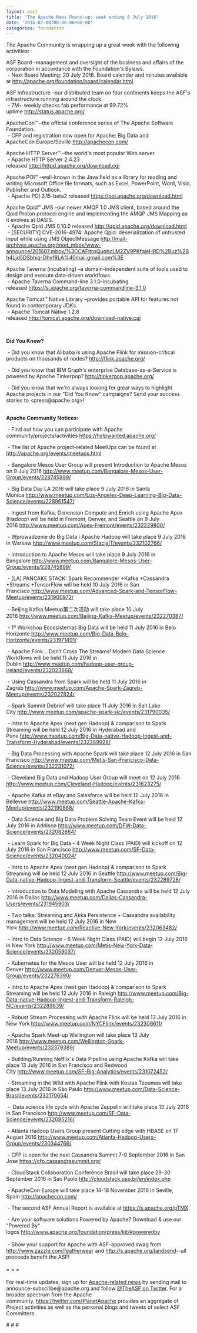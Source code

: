 ```yaml
---
layout: post
title: 'The Apache News Round-up: week ending 8 July 2016'
date: '2016-07-08T00:00:00+00:00'
categories: foundation
---
```

<p>The Apache Community is wrapping up a great week with the following activities:</p> 
  <div> 
    <p>ASF Board –management and oversight of the business and affairs of the corporation in accordance with the Foundation's Bylaws.<br />&nbsp;- Next Board Meeting: 20 July 2016. Board calendar and minutes available at <a href="http://apache.org/foundation/board/calendar.html">http://apache.org/foundation/board/calendar.html</a></p> 
    <p>ASF Infrastructure –our distributed team on four continents keeps the ASF's infrastructure running around the clock.<br />&nbsp;- 7M+ weekly checks fab performance at 99.72% uptime&nbsp;<a href="http://status.apache.org/">http://status.apache.org/</a></p> 
  </div> 
  <div> 
    <p><a href="http://status.apache.org/"></a>ApacheCon™ –the official conference series of The Apache Software Foundation.<br />&nbsp;- CFP and registration now open for Apache: Big Data and ApacheCon&nbsp;Europe/Seville&nbsp;<a href="http://apachecon.com/">http://apachecon.com/</a><br /></p> 
    <p>Apache HTTP Server™ –the world's most popular Web server.<br />&nbsp;- Apache HTTP Server 2.4.23 released&nbsp;<a href="http://httpd.apache.org/download.cgi">http://httpd.apache.org/download.cgi</a></p> 
    <p>Apache POI™ –well-known in the Java field as a library for reading and writing Microsoft Office file formats, such as Excel, PowerPoint, Word, Visio, Publisher and Outlook.<br />&nbsp;- Apache POI 3.15-beta2 released&nbsp;<a href="https://poi.apache.org/download.html">https://poi.apache.org/download.html</a></p> 
    <p>Apache Qpid™ JMS –our newer AMQP 1.0 JMS client, based around the Qpid Proton protocol engine and implementing the AMQP JMS Mapping as it evolves at OASIS.<br />&nbsp;- Apache Qpid JMS 0.10.0 released&nbsp;<a href="http://qpid.apache.org/download.html">http://qpid.apache.org/download.html</a><br />&nbsp;-&nbsp;[SECURITY] CVE-2016-4974: Apache Qpid: deserialization of untrusted input while using JMS ObjectMessage&nbsp;<a href="http://mail-archives.apache.org/mod_mbox/www-announce/201607.mbox/%3CCAFitrpQuqhcLM2ZV9PKfqieHRD%2Buz%2Bh4Ljd5DSbhiq-Dhvf8LA%40mail.gmail.com%3E">http://mail-archives.apache.org/mod_mbox/www-announce/201607.mbox/%3CCAFitrpQuqhcLM2ZV9PKfqieHRD%2Buz%2Bh4Ljd5DSbhiq-Dhvf8LA%40mail.gmail.com%3E</a></p> 
    <p>Apache Taverna (incubating) –a domain-independent suite of tools used to design and execute data-driven workflows.<br />&nbsp;-&nbsp;Apache Taverna Command-line 3.1.0-incubating released&nbsp;<a href="https://s.apache.org/taverna-commandline-3.1.0">https://s.apache.org/taverna-commandline-3.1.0</a></p> 
    <p><a href="https://s.apache.org/taverna-commandline-3.1.0"></a>Apache Tomcat™ Native Library –provides portable API for features not found in contemporary JDKs.<br />&nbsp;-&nbsp;Apache Tomcat Native 1.2.8 released&nbsp;<a href="http://tomcat.apache.org/download-native.cgi">http://tomcat.apache.org/download-native.cgi</a></p> 
    <p><br /></p> 
    <p><strong>Did You Know?</strong></p> 
    <p>&nbsp;- Did you know that Alibaba is using Apache Flink for mission-critical products on thousands of nodes? <a href="http://flink.apache.org/">http://flink.apache.org/</a></p> 
    <p>&nbsp;- Did you know that IBM Graph's enterprise Database-as-a-Service is powered by Apache Tinkerpop?&nbsp;<a href="http://tinkerpop.apache.org/">http://tinkerpop.apache.org/</a></p> 
  </div> 
  <div> 
    <p>&nbsp;- Did you know that we're always looking for great ways to highlight Apache projects in our &quot;Did You Know&quot; campaigns? Send your success stories to &lt;press@apache.org&gt;!</p> 
  </div> 
  <div> 
    <div> 
      <p><strong><br />Apache Community Notices:</strong></p> 
      <p>&nbsp;- Find out how you can participate with Apache community/projects/activities <a href="https://helpwanted.apache.org/">https://helpwanted.apache.org/</a><strong></strong></p> 
      <p>&nbsp;- The list of Apache project-related MeetUps can be found at <a href="http://apache.org/events/meetups.html">http://apache.org/events/meetups.html</a></p> 
      <p>&nbsp;- Bangalore Mesos User Group will present Introduction to Apache Mesos on 9 July 2016&nbsp;<a href="http://www.meetup.com/Bangalore-Mesos-User-Group/events/228745899/">http://www.meetup.com/Bangalore-Mesos-User-Group/events/228745899/</a></p> 
    </div> 
    <p>&nbsp;- Big Data Day LA 2016 will take place 9 July 2016 in Santa Monica&nbsp;<a href="http://www.meetup.com/Los-Angeles-Deep-Learning-Big-Data-Science/events/228961547/">http://www.meetup.com/Los-Angeles-Deep-Learning-Big-Data-Science/events/228961547/</a></p> 
    <p>&nbsp;- Ingest from Kafka, Dimension Compute and Enrich using Apache Apex (Hadoop) will be held in Fremont, Denver, and Seattle on 9 July 2016&nbsp;<a href="http://www.meetup.com/Apex-Fremont/events/232229800/">http://www.meetup.com/Apex-Fremont/events/232229800/</a></p> 
    <p>&nbsp;- Wprowadzenie do Big Data i Apache Hadoop will take place 9 July 2016 in Warsaw&nbsp;<a href="http://www.meetup.com/StacjaIT/events/232102766/">http://www.meetup.com/StacjaIT/events/232102766/</a></p> 
    <p>&nbsp;- Introduction to Apache Mesos will take place 9 July 2016 in Bangalore&nbsp;<a href="http://www.meetup.com/Bangalore-Mesos-User-Group/events/228745899/">http://www.meetup.com/Bangalore-Mesos-User-Group/events/228745899/</a></p> 
    <p>&nbsp;- [LA] PANCAKE STACK: Spark Recommender +Kafka +Cassandra +Streams +TensorFlow will be held 10 July 2016 in San Francisco&nbsp;<a href="http://www.meetup.com/Advanced-Spark-and-TensorFlow-Meetup/events/231900972/">http://www.meetup.com/Advanced-Spark-and-TensorFlow-Meetup/events/231900972/</a></p> 
    <p>&nbsp;- Beijing Kafka Meetup第二次活动 will take place 10 July 2016&nbsp;<a href="http://www.meetup.com/Beijing-Kafka-Meetup/events/232270387/">http://www.meetup.com/Beijing-Kafka-Meetup/events/232270387/</a></p> 
    <p>&nbsp;- 1º Workshop Ecossistemas Big Data will be held 11 July 2016 in Belo Horizonte&nbsp;<a href="http://www.meetup.com/Big-Data-Belo-Horizonte/events/231971491/">http://www.meetup.com/Big-Data-Belo-Horizonte/events/231971491/</a></p> 
    <p>&nbsp;- Apache Flink... Don’t Cross The Streams! Modern Data Science Workflows will be held 11 July 2016 in Dublin&nbsp;<a href="http://www.meetup.com/hadoop-user-group-ireland/events/232023668/">http://www.meetup.com/hadoop-user-group-ireland/events/232023668/</a></p> 
    <p>&nbsp;- Using Cassandra from Spark will be held 11 July 2016 in Zagreb&nbsp;<a href="http://www.meetup.com/Apache-Spark-Zagreb-Meetup/events/232027824/">http://www.meetup.com/Apache-Spark-Zagreb-Meetup/events/232027824/</a></p> 
    <p>&nbsp;- Spark Summit Debrief will take place 11 July 2016 in Salt Lake City&nbsp;<a href="http://www.meetup.com/apache-spark-slc/events/231790035/">http://www.meetup.com/apache-spark-slc/events/231790035/</a></p> 
    <p>&nbsp;- Intro to Apache Apex (next gen Hadoop) &amp; comparison to Spark Streaming will be held 12 July 2016 in Hyderabad and Pune&nbsp;<a href="http://www.meetup.com/Big-Data-native-Hadoop-Ingest-and-Transform-Hyderabad/events/232289928/">http://www.meetup.com/Big-Data-native-Hadoop-Ingest-and-Transform-Hyderabad/events/232289928/</a></p> 
    <p>&nbsp;- Big Data Processing with Apache Spark will take place 12 July 2016 in San Francisco&nbsp;<a href="http://www.meetup.com/Metis-San-Francisco-Data-Science/events/232231072/">http://www.meetup.com/Metis-San-Francisco-Data-Science/events/232231072/</a></p> 
    <p>&nbsp;- Cleveland Big Data and Hadoop User Group will meet on 12 July 2016 <a href="http://www.meetup.com/Cleveland-Hadoop/events/231623275/">http://www.meetup.com/Cleveland-Hadoop/events/231623275/</a></p> 
    <p>&nbsp;- Apache Kafka at eBay and Salesforce will be held 12 July 2016 in Bellevue&nbsp;<a href="http://www.meetup.com/Seattle-Apache-Kafka-Meetup/events/232190888/">http://www.meetup.com/Seattle-Apache-Kafka-Meetup/events/232190888/</a></p> 
    <p>&nbsp;- Data Science and Big Data Problem Solving Team Event will be held 12 July 2016 in Addison&nbsp;<a href="http://www.meetup.com/DFW-Data-Science/events/232082864/">http://www.meetup.com/DFW-Data-Science/events/232082864/</a></p> 
    <p>&nbsp;- Learn Spark for Big Data - 4 Week Night Class (PAID) will kickoff on 12 July 2016 in San Francisco&nbsp;<a href="http://www.meetup.com/SF-Data-Science/events/232040024/">http://www.meetup.com/SF-Data-Science/events/232040024/</a></p> 
    <p>&nbsp;- Intro to Apache Apex (next gen Hadoop) &amp; comparison to Spark Streaming will be held 12 July 2016 in Seattle&nbsp;<a href="http://www.meetup.com/Big-Data-native-Hadoop-Ingest-and-Transform-Seattle/events/232289728/">http://www.meetup.com/Big-Data-native-Hadoop-Ingest-and-Transform-Seattle/events/232289728/</a></p> 
    <p>&nbsp;- Introduction to Data Modeling with Apache Cassandra will be held 12 July 2016 in Dallas&nbsp;<a href="http://www.meetup.com/Dallas-Cassandra-Users/events/231945903/">http://www.meetup.com/Dallas-Cassandra-Users/events/231945903/</a></p> 
    <p>&nbsp;- Two talks: Streaming and Akka Persistence + Cassandra availability management will be held 12 July 2016 in New York&nbsp;<a href="http://www.meetup.com/Reactive-New-York/events/232063482/">http://www.meetup.com/Reactive-New-York/events/232063482/</a></p> 
    <p>&nbsp;- Intro to Data Science - 6 Week Night Class (PAID) will begin 12 July 2016 in New York&nbsp;<a href="http://www.meetup.com/Metis-New-York-Data-Science/events/232059037/">http://www.meetup.com/Metis-New-York-Data-Science/events/232059037/</a></p> 
    <p>&nbsp;- Kubernetes for the Mesos User will be held 12 July 2016 in Denver&nbsp;<a href="http://www.meetup.com/Denver-Mesos-User-Group/events/232276390/">http://www.meetup.com/Denver-Mesos-User-Group/events/232276390/</a></p> 
    <p>&nbsp;- Intro to Apache Apex (next gen Hadoop) &amp; comparison to Spark Streaming will be held 12 July 2016 in Raleigh&nbsp;<a href="http://www.meetup.com/Big-Data-native-Hadoop-Ingest-and-Transform-Raleigh-NC/events/232289839/">http://www.meetup.com/Big-Data-native-Hadoop-Ingest-and-Transform-Raleigh-NC/events/232289839/</a></p> 
    <p>&nbsp;- Robust Stream Processing with Apache Flink will be held 13 July 2016 in New York&nbsp;<a href="http://www.meetup.com/NYCFlink/events/232306611/">http://www.meetup.com/NYCFlink/events/232306611/</a></p> 
    <p>&nbsp;- Apache Spark Meet-up Wellington will take place 13 July 2016&nbsp;<a href="http://www.meetup.com/Wellington-Spark-Meetup/events/232379389/">http://www.meetup.com/Wellington-Spark-Meetup/events/232379389/</a></p> 
    <p>&nbsp;- Building/Runn­ing Netflix's Data Pipeline using Apache Kafka will take place 13 July 2016 in San Francisco and Redwood City&nbsp;<a href="http://www.meetup.com/SF-Big-Analytics/events/231072452/">http://www.meetup.com/SF-Big-Analytics/events/231072452/</a></p> 
    <p>&nbsp;- Streaming in the Wild with Apache Flink with Kostas Tzoumas will take place 13 July 2016 in São Paulo&nbsp;<a href="http://www.meetup.com/Data-Science-Brasil/events/232170654/">http://www.meetup.com/Data-Science-Brasil/events/232170654/</a></p> 
    <p>&nbsp;- &nbsp;Data science life cycle with Apache Zeppelin will take place 13 July 2016 in San Francisco&nbsp;<a href="http://www.meetup.com/SF-Data-Science/events/232085216/">http://www.meetup.com/SF-Data-Science/events/232085216/</a></p> 
    <p>&nbsp;- Atlanta Hadoop Users Group present Cutting edge with HBASE&nbsp;on 17 August 2016&nbsp;<a href="http://www.meetup.com/Atlanta-Hadoop-Users-Group/events/230344766/">http://www.meetup.com/Atlanta-Hadoop-Users-Group/events/230344766/</a></p> 
    <p>&nbsp;- CFP is open for the next Cassandra Summit 7-9 September 2016 in San Jose <a href="https://cfp.cassandrasummit.org/">https://cfp.cassandrasummit.org/</a></p> 
    <p>&nbsp;- CloudStack Collaboration Conference Brasil will take place 29-30 September 2016 in Sao Paolo&nbsp;<a href="http://cloudstack.usp.br/en/index.php">http://cloudstack.usp.br/en/index.php</a></p> 
    <p>&nbsp;- ApacheCon Europe will take place 14-18 November 2016 in Seville, Spain&nbsp;<a href="http://apachecon.com/">http://apachecon.com/</a></p> 
    <div> 
      <p>&nbsp;- The second ASF Annual Report is available at <a href="https://s.apache.org/pTMX">https://s.apache.org/pTMX</a></p> 
    </div> 
    <div>&nbsp;- Are your software solutions Powered by Apache? Download &amp; use our &quot;Powered By&quot; logos&nbsp;<a href="http://www.apache.org/foundation/press/kit/#poweredby">http://www.apache.org/foundation/press/kit/#poweredby</a></div> 
    <div><br /></div> 
    <div>&nbsp;- Show your support for Apache with ASF-approved swag from <a href="http://www.zazzle.com/featherwear">http://www.zazzle.com/featherwear</a> and&nbsp;<a href="http://s.apache.org/landsend">http://s.apache.org/landsend</a>--all proceeds benefit the ASF!&nbsp;</div> 
    <div><br /></div> 
    <div>= = =</div> 
    <div><br /></div> 
    <div>For real-time updates, sign up for <a href="http://apache.org/foundation/mailinglists.html#foundation-announce">Apache-related news</a> by sending mail to announce-subscribe@apache.org and follow <a href="https://twitter.com/TheASF">@TheASF on Twitter</a>. For a broader spectrum from the Apache community,&nbsp;<a href="http://s.apache.org/landsend">https://twitter.com/PlanetApache</a> provides an aggregate of Project activities as well as the personal blogs and tweets of select ASF Committers.</div> 
  </div> 
  <p># # #</p>
